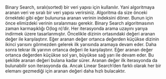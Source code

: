 Binary Search, sıralı(sorted) bir veri yapısı için kullanılır. Yani algoritmaya aranan veri ve sıralı bir veri yapısı verirsiniz. Algoritma da size önceki örnekteki gibi eğer bulunursa aranan verinin indeksini döner. Bunun için önce elimizdeki verinin sıralanması gerekir. Binary Search algoritmasının zaman karmaşıklığı O(log n)’dir. Her iterasyonda arama uzayını yarıya indirmek üzere tasarlanmıştır. Öncelikle dizinin ortasındaki değeri aranan değer ile karşılaştırır. Eğer aranan değer ortanca değerden küçükse dizinin ikinci yarısını görmezden gelerek ilk yarısında aramaya devam eder. Daha sonra tekrar ilk yarının ortanca değeri ile karşılaştırır. Eğer aranan değer ortanca değerden küçükse sol yarı, büyükse sağ yarı ile devam eder. Bu şekilde aranan değeri bulana kadar sürer. Aranan değer ilk iterasyonda da bulunabilir son iterasyonda da. Ancak Linear Search’den farklı olarak her bir elemanı gezmediği için aranan değeri daha hızlı bulacaktır.
